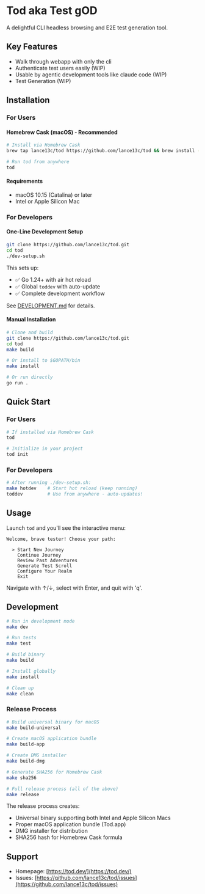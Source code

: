 # Tod aka Test gOD

A delightful CLI headless browsing and E2E test generation tool.

## Key Features

* Walk through webapp with only the cli
* Authenticate test users easily (WIP)
* Usable by agentic development tools like claude code (WIP)
* Test Generation (WIP)

## Installation

### For Users

#### Homebrew Cask (macOS) - Recommended

```bash
# Install via Homebrew Cask
brew tap lance13c/tod https://github.com/lance13c/tod && brew install --cask tod

# Run tod from anywhere
tod
```

#### Requirements

- macOS 10.15 (Catalina) or later
- Intel or Apple Silicon Mac

### For Developers

#### One-Line Development Setup

```bash
git clone https://github.com/lance13c/tod.git
cd tod
./dev-setup.sh
```

This sets up:
- ✅ Go 1.24+ with air hot reload
- ✅ Global `toddev` with auto-update  
- ✅ Complete development workflow

See [DEVELOPMENT.md](./DEVELOPMENT.md) for details.

#### Manual Installation

```bash
# Clone and build
git clone https://github.com/lance13c/tod.git
cd tod
make build

# Or install to $GOPATH/bin
make install

# Or run directly
go run .
```

## Quick Start

### For Users
```bash
# If installed via Homebrew Cask
tod

# Initialize in your project
tod init
```

### For Developers
```bash
# After running ./dev-setup.sh:
make hotdev    # Start hot reload (keep running)
toddev         # Use from anywhere - auto-updates!
```

## Usage

Launch `tod` and you'll see the interactive menu:

```
Welcome, brave tester! Choose your path:

  > Start New Journey
    Continue Journey
    Review Past Adventures
    Generate Test Scroll
    Configure Your Realm
    Exit
```

Navigate with ↑/↓, select with Enter, and quit with 'q'.

## Development

```bash
# Run in development mode
make dev

# Run tests
make test

# Build binary
make build

# Install globally
make install

# Clean up
make clean
```

### Release Process

```bash
# Build universal binary for macOS
make build-universal

# Create macOS application bundle
make build-app

# Create DMG installer
make build-dmg

# Generate SHA256 for Homebrew Cask
make sha256

# Full release process (all of the above)
make release
```

The release process creates:
- Universal binary supporting both Intel and Apple Silicon Macs
- Proper macOS application bundle (Tod.app)
- DMG installer for distribution
- SHA256 hash for Homebrew Cask formula

## Support

- Homepage: [https://tod.dev/](https://tod.dev/)
- Issues: [https://github.com/lance13c/tod/issues](https://github.com/lance13c/tod/issues)

